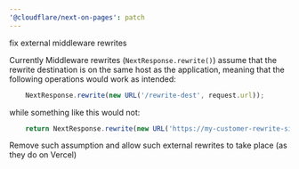 ```yaml
---
'@cloudflare/next-on-pages': patch
---
```


fix external middleware rewrites

Currently Middleware rewrites (`NextResponse.rewrite()`) assume that the rewrite destination
is on the same host as the application, meaning that the following operations would work as intended:
```ts
    NextResponse.rewrite(new URL('/rewrite-dest', request.url));
```
while something like this would not:
```ts
    return NextResponse.rewrite(new URL('https://my-customer-rewrite-site.come/rewrite-dest', request.url));
```

Remove such assumption and allow such external rewrites to take place (as they do on Vercel)
